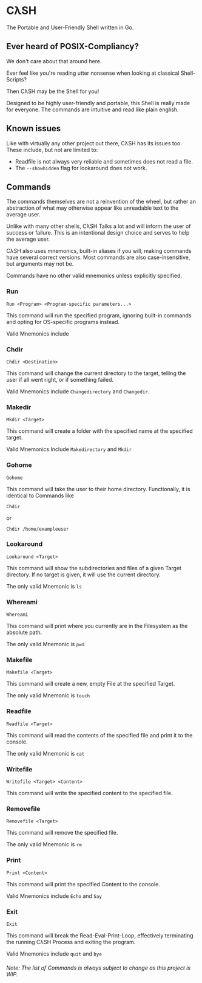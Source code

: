 # CλSH
The Portable and User-Friendly Shell written in Go.

## Ever heard of POSIX-Compliancy?
We don't care about that around here.

Ever feel like you're reading utter nonsense when looking at classical
Shell-Scripts?

Then CλSH may be the Shell for you! 

Designed to be highly user-friendly and portable, this Shell is really made for everyone. The commands are intuitive and read like plain english.

## Known issues
Like with virtually any other project out there, CλSH has its issues too. These include, but not are limited to:

- Readfile is not always very reliable and sometimes does not read a file.
- The ```--showhidden``` flag for lookaround does not work.

## Commands
The commands themselves are not a reinvention of the wheel, but rather an abstraction of what may otherwise appear like unreadable text to the average user.

Unlike with many other shells, CλSH Talks a lot and will inform the user of success or failure. This is an intentional design choice and serves to help the average user. 

CλSH also uses mnemonics, built-in aliases if you will, making commands have several correct versions. Most commands are also case-insensitive, but arguments may not be.

Commands have no other valid mnemonics unless explicitly specified.

### Run
```Console
Run <Program> <Program-specific parameters...>
```
This command will run the specified program, ignoring built-in commands and opting for OS-specific programs instead.

Valid Mnemonics include 

### Chdir
```Console
Chdir <Destination>
```
This command will change the current directory to the target, telling the user if all went right, or if something failed.

Valid Mnemonics include ```Changedirectory``` and ```Changedir```.

### Makedir
```Console
Mkdir <Target>
```
This command will create a folder with the specified name at the specified target.

Valid Mnemonics Include ```Makedirectory``` and ```Mkdir```

### Gohome
```Console
Gohome
```
This command will take the user to their home directory. Functionally, it is identical to Commands like
```Console
Chdir
```
or
```Console
Chdir /home/exampleuser
```

### Lookaround
```Console
Lookaround <Target>
```
This command will show the subdirectories and files of a given Target directory. If no target is given, it will use the current directory.

The only valid Mnemonic is ```ls```

### Whereami
```Console
Whereami
```
This command will print where you currently are in the Filesystem as the absolute path.

The only valid Mnemonic is ```pwd```

### Makefile
```Console
Makefile <Target>
```
This command will create a new, empty File at the specified Target.

The only valid Mnemonic is ```touch```

### Readfile
```Console
Readfile <Target>
```
This command will read the contents of the specified file and print it to the console.

The only valid Mnemonic is ```cat```

### Writefile
```Console
Writefile <Target> <Content>
```
This command will write the specified content to the specified file.

### Removefile
```Console
Removefile <Target>
```
This command will remove the specified file.

The only valid Mnemonic is ```rm```

### Print
```Console
Print <Content>
```
This command will print the specified Content to the console.

Valid Mnemonics include ```Echo``` and ```Say```

### Exit
```Console
Exit
```
This command will break the Read-Eval-Print-Loop, effectively terminating the running CλSH Process and exiting the program.

Valid Mnemonics include ```quit``` and ```bye```

###### Note: The list of Commands is always subject to change as this project is WIP.
